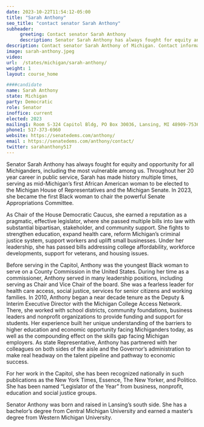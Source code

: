 ```yaml
---
date: 2023-10-22T11:54:12-05:00
title: "Sarah Anthony"
seo_title: "contact senator Sarah Anthony"
subheader:
     greeting: Contact senator Sarah Anthony
     description: Senator Sarah Anthony has always fought for equity and opportunity for all Michiganders, including the most vulnerable among us. Throughout her 20 year career in public service, Sarah has made history multiple times, serving as mid-Michigan’s first African American woman to be elected to the Michigan House of Representatives and the Michigan Senate. In 2023, she became the first Black woman to chair the powerful Senate Appropriations Committee.
description: Contact senator Sarah Anthony of Michigan. Contact information for Sarah Anthony includes email address, phone number, and mailing address.
image: sarah-anthony.jpeg
video:
url:  /states/michigan/sarah-anthony/
weight: 1
layout: course_home

####candidate
name: Sarah Anthony
state: Michigan
party: Democratic
role: Senator
inoffice: current
elected: 2023
mailing1: Room S-324 Capitol Bldg, PO Box 30036, Lansing, MI 48909-7536
phone1: 517-373-6960
website: https://senatedems.com/anthony/
email : https://senatedems.com/anthony/contact/
twitter: sarahanthony517
---
```


Senator Sarah Anthony has always fought for equity and opportunity for all Michiganders, including the most vulnerable among us. Throughout her 20 year career in public service, Sarah has made history multiple times, serving as mid-Michigan’s first African American woman to be elected to the Michigan House of Representatives and the Michigan Senate. In 2023, she became the first Black woman to chair the powerful Senate Appropriations Committee.

As Chair of the House Democratic Caucus, she earned a reputation as a pragmatic, effective legislator, where she passed multiple bills into law with substantial bipartisan, stakeholder, and community support. She fights to strengthen education, expand health care, reform Michigan’s criminal justice system, support workers and uplift small businesses. Under her leadership, she has passed bills addressing college affordability, workforce developments, support for veterans, and housing issues.

Before serving in the Capitol, Anthony was the youngest Black woman to serve on a County Commission in the United States. During her time as a commissioner, Anthony served in many leadership positions, including serving as Chair and Vice Chair of the board. She was a fearless leader for health care access, social justice, services for senior citizens and working families. In 2010, Anthony began a near decade tenure as the Deputy & Interim Executive Director with the Michigan College Access Network. There, she worked with school districts, community foundations, business leaders and nonprofit organizations to provide funding and support for students. Her experience built her unique understanding of the barriers to higher education and economic opportunity facing Michiganders today, as well as the compounding effect on the skills gap facing Michigan employers. As state Representative, Anthony has partnered with her colleagues on both sides of the aisle and the Governor’s administration to make real headway on the talent pipeline and pathway to economic success.   

For her work in the Capitol, she has been recognized nationally in such publications as the New York Times, Essence, The New Yorker, and Politico. She has been named “Legislator of the Year” from business, nonprofit, education and social justice groups.

Senator Anthony was born and raised in Lansing’s south side. She has a bachelor’s degree from Central Michigan University and earned a master’s degree from Western Michigan University.
